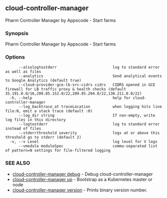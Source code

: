 ## cloud-controller-manager

Pharm Controller Manager by Appscode - Start farms

### Synopsis


Pharm Controller Manager by Appscode - Start farms

### Options

```
      --alsologtostderr                         log to standard error as well as files
      --analytics                               Send analytical events to Google Analytics (default true)
      --cloud-provider-gce-lb-src-cidrs cidrs   CIDRS opened in GCE firewall for LB traffic proxy & health checks (default 35.191.0.0/16,209.85.152.0/22,209.85.204.0/22,130.211.0.0/22)
  -h, --help                                    help for cloud-controller-manager
      --log_backtrace_at traceLocation          when logging hits line file:N, emit a stack trace (default :0)
      --log_dir string                          If non-empty, write log files in this directory
      --logtostderr                             log to standard error instead of files
      --stderrthreshold severity                logs at or above this threshold go to stderr (default 2)
  -v, --v Level                                 log level for V logs
      --vmodule moduleSpec                      comma-separated list of pattern=N settings for file-filtered logging
```

### SEE ALSO
* [cloud-controller-manager debug](cloud-controller-manager_debug.md)	 - Debug cloud-controller-manager
* [cloud-controller-manager up](cloud-controller-manager_up.md)	 - Bootstrap as a Kubernetes master or node
* [cloud-controller-manager version](cloud-controller-manager_version.md)	 - Prints binary version number.

